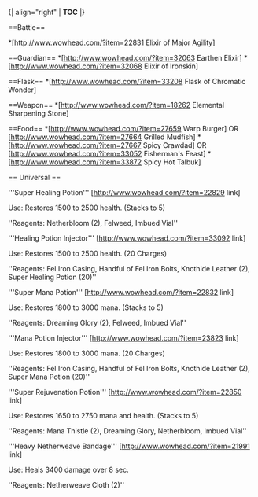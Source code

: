 {| align="right"
  | __TOC__
  |}

==Battle==

*[http://www.wowhead.com/?item=22831 Elixir of Major Agility]

==Guardian==
*[http://www.wowhead.com/?item=32063 Earthen Elixir]
*[http://www.wowhead.com/?item=32068 Elixir of Ironskin]

==Flask==
*[http://www.wowhead.com/?item=33208 Flask of Chromatic Wonder]

==Weapon==
*[http://www.wowhead.com/?item=18262 Elemental Sharpening Stone]

==Food==
*[http://www.wowhead.com/?item=27659 Warp Burger] OR [http://www.wowhead.com/?item=27664 Grilled Mudfish]
*[http://www.wowhead.com/?item=27667 Spicy Crawdad] OR [http://www.wowhead.com/?item=33052 Fisherman's Feast]
*[http://www.wowhead.com/?item=33872 Spicy Hot Talbuk]

== Universal ==

'''Super Healing Potion''' [http://www.wowhead.com/?item=22829 link]

Use: Restores 1500 to 2500 health. (Stacks to 5)

''Reagents: Netherbloom (2), Felweed, Imbued Vial''


'''Healing Potion Injector'''  [http://www.wowhead.com/?item=33092 link]

Use: Restores 1500 to 2500 health. (20 Charges)

''Reagents: Fel Iron Casing, Handful of Fel Iron Bolts, Knothide Leather (2), Super Healing Potion (20)''


'''Super Mana Potion''' [http://www.wowhead.com/?item=22832 link]

Use: Restores 1800 to 3000 mana. (Stacks to 5)

''Reagents: Dreaming Glory (2), Felweed, Imbued Vial''


'''Mana Potion Injector''' [http://www.wowhead.com/?item=23823 link]

Use: Restores 1800 to 3000 mana.  (20 Charges)

''Reagents: Fel Iron Casing, Handful of Fel Iron Bolts, Knothide Leather (2), Super Mana Potion (20)''


'''Super Rejuvenation Potion''' [http://www.wowhead.com/?item=22850 link]

Use: Restores 1650 to 2750 mana and health. (Stacks to 5)

''Reagents: Mana Thistle (2), Dreaming Glory, Netherbloom, Imbued Vial''


'''Heavy Netherweave Bandage''' [http://www.wowhead.com/?item=21991 link]

Use: Heals 3400 damage over 8 sec.

''Reagents: Netherweave Cloth (2)''